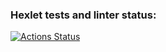 ### Hexlet tests and linter status:
[![Actions Status](https://github.com/stardustvoid/php-project-48/actions/workflows/hexlet-check.yml/badge.svg)](https://github.com/stardustvoid/php-project-48/actions)